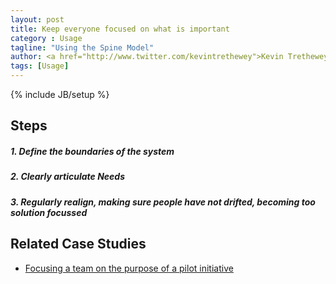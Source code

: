 ```yaml
---
layout: post
title: Keep everyone focused on what is important
category : Usage
tagline: "Using the Spine Model"
author: <a href="http://www.twitter.com/kevintrethewey">Kevin Trethewey</a>
tags: [Usage]
---
```

{% include JB/setup %}

## Steps

##### 1. Define the boundaries of the system

##### 2. Clearly articulate Needs

##### 3. Regularly realign, making sure people have not drifted, becoming too solution focussed


## Related Case Studies 

* [Focusing a team on the purpose of a pilot initiative](/casestudy/FocusTheTeamOnNeedOfAnIntiative)